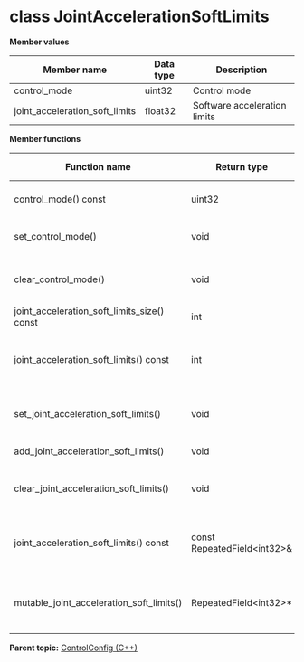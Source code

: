 # class JointAccelerationSoftLimits

 **Member values** 

|Member name|Data type|Description|
|-----------|---------|-----------|
|control\_mode|uint32|Control mode|
|joint\_acceleration\_soft\_limits|float32|Software acceleration limits|

 **Member functions** 

|Function name|Return type|Input type|Description|
|-------------|-----------|----------|-----------|
|control\_mode\(\) const|uint32|void|Returns the current value of control\_mode. If the control\_mode is not set, returns 0.|
|set\_control\_mode\(\)|void|uint32|Sets the value of control\_mode. After calling this, control\_mode\(\) will return value.|
|clear\_control\_mode\(\)|void|void|Clears the value of control\_mode. After calling this, control\_mode\(\) will return the empty string/empty bytes.|
|joint\_acceleration\_soft\_limits\_size\(\) const|int|void|Returns the number of elements currently in the field.|
|joint\_acceleration\_soft\_limits\(\) const|int|int index|Returns the element at the given zero-based index. Calling this method with index outside of \[0, joint\_acceleration\_soft\_limits\_size\(\)\) yields undefined behavior.|
|set\_joint\_acceleration\_soft\_limits\(\)|void|\(int index, int32 value\)|Sets the value of the element at the given zero-based index.|
|add\_joint\_acceleration\_soft\_limits\(\)|void|\(int32 value\)|Appends a new element to the field with the given value.|
|clear\_joint\_acceleration\_soft\_limits\(\)|void|void|Removes all elements from the field. After calling this, joint\_acceleration\_soft\_limits\_size\(\) will return zero.|
|joint\_acceleration\_soft\_limits\(\) const|const RepeatedField<int32\>&|void|Returns the underlying RepeatedField that stores the field's elements. This container class provides STL-like iterators and other methods.|
|mutable\_joint\_acceleration\_soft\_limits\(\)|RepeatedField<int32\>\*|void|Returns a pointer to the underlying mutable RepeatedField that stores the field's elements. This container class provides STL-like iterators and other methods.|

**Parent topic:** [ControlConfig \(C++\)](../../summary_pages/ControlConfig.md)

